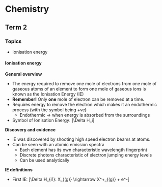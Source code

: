 <script>
MathJax = {
  tex: {
    inlineMath: [['$', '$'], ['\\(', '\\)']],
    displayMath: [ ['\[', '\]'] ]
  }
};
</script>
<script id="MathJax-script" async
  src="https://cdn.jsdelivr.net/npm/mathjax@3/es5/tex-chtml.js">
</script>

<h1>Chemistry</h1>

## Term 2

### Topics
- Ionisation energy

#### Ionisation energy
**General overview**
- The energy required to remove one mole of electrons from one mole of gaseous atoms of an element to form one mole of gaseous ions is known as the Ionisation Energy (IE)
- **Remember!** Only **one** mole of electron can be removed at a time.
- Requires energy to remove the electron which makes it an endothermic process (with the symbol being +ve)
    - Endothermic &rarr; when energy is absorbed from the surroundings
- Symbol of Ionisation Energy: \[\Delta H_i\]

**Discovery and evidence**
- IE was discovered by shooting high speed electron beams at atoms.
- Can be seen with an atomic emission spectra
    - Each element has its own characteristic wavelength fingerprint
    - Discrete photons characteristic of electron jumping energy levels
    - Can be used analytically

**IE definitions**
- First IE: \[\Delta H_{i1}: X_{(g)} \rightarrow X^+_{(g)} + e^-\]